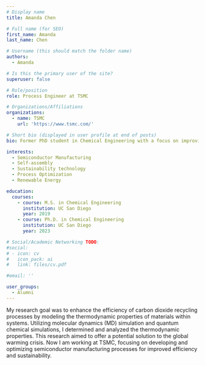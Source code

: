```yaml
---
# Display name
title: Amanda Chen

# Full name (for SEO)
first_name: Amanda
last_name: Chen

# Username (this should match the folder name)
authors:
  - Amanda

# Is this the primary user of the site?
superuser: false

# Role/position
role: Process Engineer at TSMC

# Organizations/Affiliations
organizations:
  - name: TSMC
    url: 'https://www.tsmc.com/'

# Short bio (displayed in user profile at end of posts)
bio: Former PhD student in Chemical Engineering with a focus on improving molecular modeling techniques and simulating self-assembly processes. Now working at TSMC, focusing on developing and optimizing semiconductor manufacturing processes for improved efficiency and sustainability.

interests:
  - Semiconductor Manufacturing
  - Self-assembly
  - Sustainability technology
  - Process Optimization
  - Renewable Energy

education:
  courses:
    - course: M.S. in Chemical Engineering
      institution: UC San Diego
      year: 2019
    - course: Ph.D. in Chemical Engineering
      institution: UC San Diego
      year: 2023

# Social/Academic Networking TODO:
#social:
# - icon: cv
#   icon_pack: ai
#   link: files/cv.pdf

#email: ''

user_groups:
  - Alumni
---
```


My research goal was to enhance the efficiency of carbon dioxide recycling processes by modeling the thermodynamic properties of materials within systems. Utilizing molecular dynamics (MD) simulation and quantum chemical simulations, I determined and analyzed the thermodynamic properties. This research aimed to offer a potential solution to the global warming crisis. Now I am working at TSMC, focusing on developing and optimizing semiconductor manufacturing processes for improved efficiency and sustainability.